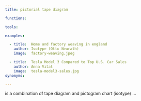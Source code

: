 ```yaml
---
title: pictorial tape diagram

functions:

tools:

examples:

  - title:  Home and factory weaving in england
    author: Isotype (Otto Neurath)
    image:  factory-weaving.jpeg

  - title:  Tesla Model 3 Compared to Top U.S. Car Sales
    author: Anna Vital
    image:  tesla-model3-sales.jpg
synonyms:

---
```


is a combination of tape diagram and pictogram chart (isotype) ...

<!--more-->

